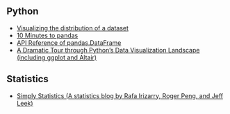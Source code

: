 ## Python
* <a href="http://seaborn.pydata.org/tutorial/distributions.html" target="_blank">Visualizing the distribution of a dataset</a>
* <a href="http://pandas.pydata.org/pandas-docs/stable/10min.html" target="_blank">10 Minutes to pandas</a>
* <a href="http://pandas.pydata.org/pandas-docs/stable/generated/pandas.DataFrame.html" target="_blank">API Reference of pandas.DataFrame</a>
* <a href="https://dsaber.com/2016/10/02/a-dramatic-tour-through-pythons-data-visualization-landscape-including-ggplot-and-altair/" target="_blank">A Dramatic Tour through Python’s Data Visualization Landscape (including ggplot and Altair)</a>

## Statistics
  
* <a href="http://simplystatistics.org/archive/" target="_blank">Simply Statistics (A statistics blog by Rafa Irizarry, Roger Peng, and Jeff Leek)</a>

